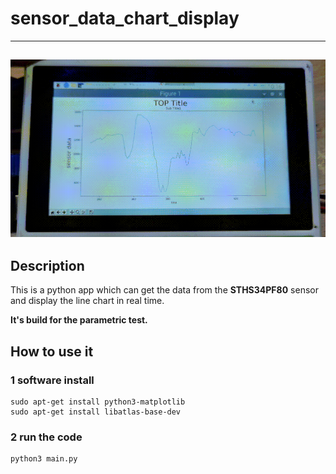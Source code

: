 # sensor_data_chart_display
---
 ![image]( https://github.com/bigbearishappy/sensor_data_chart_display/blob/main/pic/demo.gif)
---
## Description

This is a python app which can get the data from the **STHS34PF80** sensor
and display the line chart in real time.

**It's build for the parametric test.**

## How to use it
### 1 software install
```
sudo apt-get install python3-matplotlib
sudo apt-get install libatlas-base-dev
```
### 2 run the code
```
python3 main.py
```
